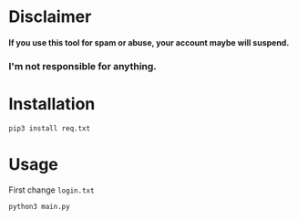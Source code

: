 # Disclaimer

#### If you use this tool for spam or abuse, your account maybe will suspend.
### I'm not responsible for anything.

# Installation
`pip3 install req.txt`

# Usage
First change `login.txt`

`python3 main.py`
